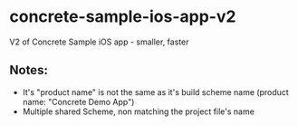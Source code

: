 concrete-sample-ios-app-v2
==========================

V2 of Concrete Sample iOS app - smaller, faster


## Notes:

* It's "product name" is not the same as it's build scheme name (product name: "Concrete Demo App")
* Multiple shared Scheme, non matching the project file's name
